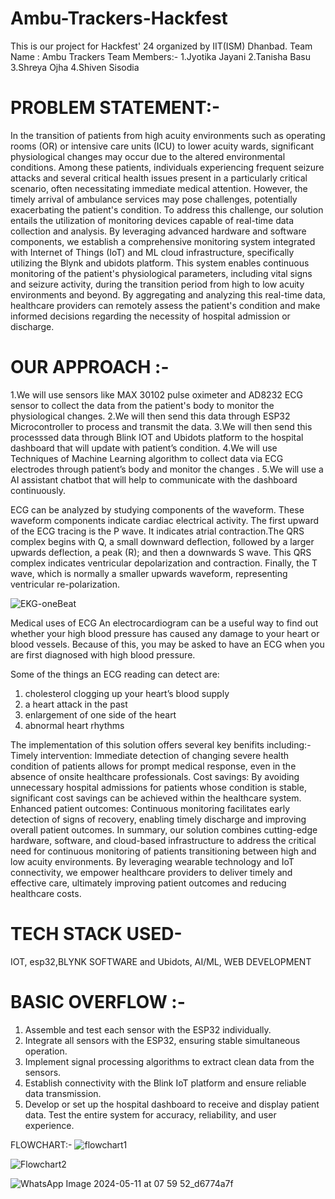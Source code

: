 # Ambu-Trackers-Hackfest
This is our project for Hackfest' 24 organized by IIT(ISM) Dhanbad.
Team Name : Ambu Trackers
Team Members:-
1.Jyotika Jayani
2.Tanisha Basu
3.Shreya Ojha 
4.Shiven Sisodia
# PROBLEM STATEMENT:-
In the transition of patients from high acuity environments such as operating
rooms (OR) or intensive care units (ICU) to lower acuity wards, significant
physiological changes may occur due to the altered environmental conditions.
Among these patients, individuals experiencing frequent seizure attacks and several critical health issues present in a particularly critical scenario,
often necessitating immediate medical attention. However, the timely arrival of ambulance services may pose
challenges, potentially exacerbating the patient's condition.
To address this challenge, our solution entails the utilization of 
monitoring devices capable of real-time data collection and analysis. By
leveraging advanced hardware and software components, we establish a
comprehensive monitoring system integrated with Internet of Things (IoT) and ML
cloud infrastructure, specifically utilizing the Blynk and ubidots platform.
This system enables continuous monitoring of the patient's physiological
parameters, including vital signs and seizure activity, during the transition
period from high to low acuity environments and beyond. By aggregating
and analyzing this real-time data, healthcare providers can remotely
assess the patient's condition and make informed decisions regarding the
necessity of hospital admission or discharge.
# OUR APPROACH :-
1.We will use sensors like MAX 30102 pulse oximeter and AD8232 ECG sensor to collect  the data from the patient's body to monitor the physiological changes.
2.We will then send this data through ESP32 Microcontroller to process  and transmit the data.
3.We will then send this processsed data through Blink IOT and Ubidots platform to  the hospital dashboard that will update with patient’s condition.
4.We will use  Techniques of Machine Learning algorithm to collect data via ECG electrodes through patient’s body and monitor the changes .
5.We will use a AI assistant chatbot that will help to communicate with the dashboard continuously.

ECG can be analyzed by studying components of the waveform. These waveform components indicate cardiac electrical activity. The first upward of the ECG tracing is the P wave. It indicates atrial contraction.The QRS complex begins with Q, a small downward deflection, followed by a larger upwards deflection, a peak (R); and then a downwards S wave. This QRS complex indicates ventricular depolarization and contraction. Finally, the T wave, which is normally a smaller upwards waveform, representing ventricular re-polarization.

![EKG-oneBeat](https://github.com/JyotikaJayani-08/Ambu-Trackers-Hackfest/assets/158709375/816e12fe-87a0-452d-8d45-0b804d940e9c)


Medical uses of ECG
An electrocardiogram can be a useful way to find out whether your high blood pressure has caused any damage to your heart or blood vessels. Because of this, you may be asked to have an ECG when you are first diagnosed with high blood pressure.

Some of the things an ECG reading can detect are:
1. cholesterol clogging up your heart’s blood supply
2. a heart attack in the past
3. enlargement of one side of the heart
4. abnormal heart rhythms

The implementation of this solution offers several key benifits
including:-
Timely intervention: Immediate detection of changing severe health condition of patients allows for prompt medical response, 
even in the absence of onsite healthcare professionals.
Cost savings: By avoiding unnecessary hospital admissions
for patients whose condition is stable, significant cost savings
can be achieved within the healthcare system.
Enhanced patient outcomes: Continuous monitoring
facilitates early detection of signs of recovery, enabling
timely discharge and improving overall patient outcomes.
In summary, our solution combines cutting-edge hardware,
software, and cloud-based infrastructure to address the critical need
for continuous monitoring of patients transitioning between high
and low acuity environments. By leveraging wearable technology
and IoT connectivity, we empower healthcare providers to deliver
timely and effective care, ultimately improving patient outcomes
and reducing healthcare costs.

# TECH STACK USED-
IOT, esp32,BLYNK SOFTWARE and Ubidots, AI/ML, WEB DEVELOPMENT
# BASIC OVERFLOW :- 
1. Assemble and test each sensor with the ESP32 individually.
2. Integrate all sensors with the ESP32, ensuring stable
simultaneous operation.
3. Implement signal processing algorithms to extract clean data
from the sensors.
4. Establish connectivity with the Blink IoT platform and ensure
reliable data transmission.
5. Develop or set up the hospital dashboard to receive and display
patient data.
Test the entire system for accuracy, reliability, and user
experience.

FLOWCHART:-
![flowchart1](https://github.com/JyotikaJayani-08/Ambu-Trackers-Hackfest/assets/158709375/a285302e-5a47-499d-9100-6872e2eb5ed3)







![Flowchart2](https://github.com/JyotikaJayani-08/Ambu-Trackers-Hackfest/assets/158709375/8be35b2c-c3a5-4ea1-8ebe-9675b1182fc6)








![WhatsApp Image 2024-05-11 at 07 59 52_d6774a7f](https://github.com/JyotikaJayani-08/Ambu-Trackers-Hackfest/assets/158709375/a61305d4-b74f-4476-9eb3-25c95ce8897b)

